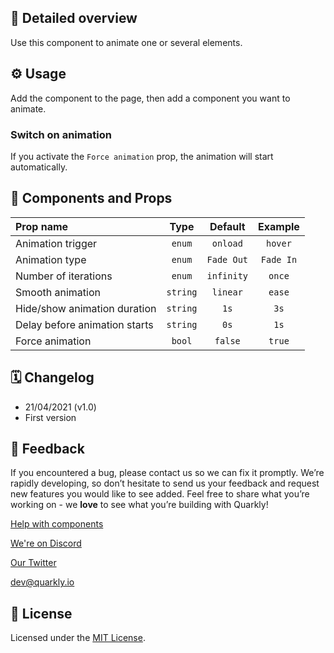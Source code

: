 ## 📖 Detailed overview

Use this component to animate one or several elements.

## ⚙️ Usage

Add the component to the page, then add a component you want to animate.

### Switch on animation

If you activate the `Force animation` prop, the animation will start automatically.

## 🧩 Components and Props

| Prop name                     |   Type   |  Default   |  Example  |
| :---------------------------- | :------: | :--------: | :-------: |
| Animation trigger             |  `enum`  |  `onload`  |  `hover`  |
| Animation type                |  `enum`  | `Fade Out` | `Fade In` |
| Number of iterations          |  `enum`  | `infinity` |  `once`   |
| Smooth animation              | `string` |  `linear`  |  `ease`   |
| Hide/show animation duration  | `string` |    `1s`    |   `3s`    |
| Delay before animation starts | `string` |    `0s`    |   `1s`    |
| Force animation               |  `bool`  |  `false`   |  `true`   |

## 🗓 Changelog

-   21/04/2021 (v1.0)
-   First version

## 📮 Feedback

If you encountered a bug, please contact us so we can fix it promptly. We’re rapidly developing, so don’t hesitate to send us your feedback and request new features you would like to see added. Feel free to share what you’re working on - we **love** to see what you’re building with Quarkly!

[Help with components](https://community.quarkly.io/c/requests/11)

[We're on Discord](https://discord.gg/SuF9vCMJGW)

[Our Twitter](https://twitter.com/quarklyapp)

[dev@quarkly.io](mailto:dev@quarkly.io)

## 📝 License

Licensed under the [MIT License](./LICENSE).
